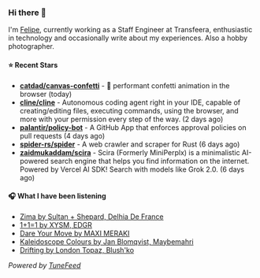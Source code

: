 ### Hi there 👋

I'm [Felipe](https://felipevm.com), currently working as a Staff Engineer at Transfeera, enthusiastic in technology and occasionally write about my experiences. Also a hobby photographer.

#### ⭐ Recent Stars
- **[catdad/canvas-confetti](https://github.com/catdad/canvas-confetti)** - 🎉 performant confetti animation in the browser (today)
- **[cline/cline](https://github.com/cline/cline)** - Autonomous coding agent right in your IDE, capable of creating/editing files, executing commands, using the browser, and more with your permission every step of the way. (2 days ago)
- **[palantir/policy-bot](https://github.com/palantir/policy-bot)** - A GitHub App that enforces approval policies on pull requests (4 days ago)
- **[spider-rs/spider](https://github.com/spider-rs/spider)** - A web crawler and scraper for Rust (6 days ago)
- **[zaidmukaddam/scira](https://github.com/zaidmukaddam/scira)** - Scira (Formerly MiniPerplx) is a minimalistic AI-powered search engine that helps you find information on the internet. Powered by Vercel AI SDK! Search with models like Grok 2.0. (6 days ago)

#### 🎧 What I have been listening
- [Zima by Sultan &#43; Shepard, Delhia De France](https://open.spotify.com/track/4Xt7JriSe3E1mHC4B7f8FF)
- [1&#43;1=1 by XYSM, EDGR](https://open.spotify.com/track/1Uk7cYdAjIukY1naydK11y)
- [Dare Your Move by MAXI MERAKI](https://open.spotify.com/track/1rakaaEKMNAvqBjRJwRnx9)
- [Kaleidoscope Colours by Jan Blomqvist, Maybemahri](https://open.spotify.com/track/2FqOpyYhgo3ZMgtkY55PVz)
- [Drifting by London Topaz, Blush&#39;ko](https://open.spotify.com/track/7uToGdhcxRZ5lo9WCVVQdx)

_Powered by [TuneFeed](https://tunefeed.app?ref=github.com)_
